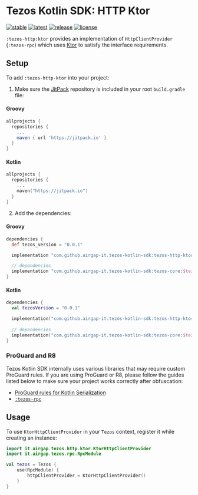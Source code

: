 # Tezos Kotlin SDK: HTTP Ktor

[![stable](https://img.shields.io/github/v/tag/airgap-it/tezos-kotlin-sdk?label=stable&sort=semver)](https://github.com/airgap-it/tezos-kotlin-sdk/releases)
[![latest](https://img.shields.io/github/v/tag/airgap-it/tezos-kotlin-sdk?color=orange&include_prereleases&label=latest)](https://github.com/airgap-it/tezos-kotlin-sdk/releases)
[![release](https://img.shields.io/jitpack/v/github/airgap-it/tezos-kotlin-sdk)](https://jitpack.io/#airgap-it/tezos-kotlin-sdk)
[![license](https://img.shields.io/github/license/airgap-it/tezos-kotlin-sdk)](https://github.com/airgap-it/tezos-kotlin-sdk/blob/master/LICENSE)

`:tezos-http:ktor` provides an implementation of `HttpClientProvider` (`:tezos-rpc`) which uses [Ktor](https://ktor.io/) to satisfy the interface requirements.

## Setup

To add `:tezos-http-ktor` into your project:

1. Make sure the [JitPack](https://jitpack.io/) repository is included in your root `build.gradle` file:

#### Groovy
  ```groovy
  allprojects {
    repositories {
      ...
      maven { url 'https://jitpack.io' }
    }
  }
  ```

#### Kotlin
  ```kotlin
  allprojects {
    repositories {
      ...
      maven("https://jitpack.io")
    }
  }
  ```

2. Add the dependencies:

#### Groovy
  ```groovy
  dependencies {
    def tezos_version = "0.0.1"

    implementation "com.github.airgap-it.tezos-kotlin-sdk:tezos-http-ktor:$tezos_version"

    // dependencies
    implementation "com.github.airgap-it.tezos-kotlin-sdk:tezos-core:$tezos_version"
  }
  ```

#### Kotlin

  ```kotlin
  dependencies {
    val tezosVersion = "0.0.1"

    implementation("com.github.airgap-it.tezos-kotlin-sdk:tezos-http-ktor:$tezosVersion")
    
    // dependencies
    implementation("com.github.airgap-it.tezos-kotlin-sdk:tezos-core:$tezosVersion")
}
  ```

### ProGuard and R8
Tezos Kotlin SDK internally uses various libraries that may require custom ProGuard rules. If you are using ProGuard or R8, please follow the guides listed below to make sure your project works correctly after obfuscation:

- [ProGuard rules for Kotlin Serialization](https://github.com/Kotlin/kotlinx.serialization#android)
- [`:tezos-rpc`](https://github.com/airgap-it/tezos-kotlin-sdk/tree/main/tezos-rpc#proguard-and-r8)

## Usage

To use `KtorHttpClientProvider` in your `Tezos` context, register it while creating an instance:

```kotlin
import it.airgap.tezos.http.ktor.KtorHttpClientProvider
import it.airgap.tezos.rpc.RpcModule

val tezos = Tezos {
    use(RpcModule) {
        httpClientProvider = KtorHttpClientProvider()
    }
}
```